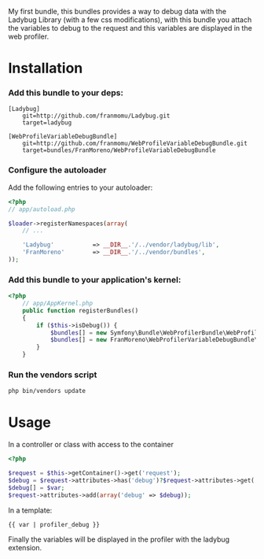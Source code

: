 My first bundle, this bundles provides a way to debug data with the Ladybug Library (with a few css modifications), with this bundle you attach the variables to debug to the request and this variables are displayed in the web profiler.


Installation
============

### Add this bundle to your deps:

```
[Ladybug]
    git=http://github.com/franmomu/Ladybug.git
    target=ladybug

[WebProfileVariableDebugBundle]        
    git=http://github.com/franmomu/WebProfileVariableDebugBundle.git
    target=bundles/FranMoreno/WebProfileVariableDebugBundle
```
### Configure the autoloader

Add the following entries to your autoloader:

``` php
<?php
// app/autoload.php

$loader->registerNamespaces(array(
    // ...

    'Ladybug'           => __DIR__.'/../vendor/ladybug/lib',
    'FranMoreno'        => __DIR__.'/../vendor/bundles',
));
```

### Add this bundle to your application's kernel:
``` php
<?php
    // app/AppKernel.php
    public function registerBundles()
    {
        if ($this->isDebug()) {
            $bundles[] = new Symfony\Bundle\WebProfilerBundle\WebProfilerBundle();
            $bundles[] = new FranMoreno\WebProfilerVariableDebugBundle\WebProfilerVariableDebugBundle();
        }
    }
```

### Run the vendors script
``` bash
php bin/vendors update
```

Usage
============

In a controller or class with access to the container

``` php
<?php

$request = $this->getContainer()->get('request');
$debug = $request->attributes->has('debug')?$request->attributes->get('debug'):array();
$debug[] = $var;
$request->attributes->add(array('debug' => $debug));
```

In a template:
```
{{ var | profiler_debug }}
```

Finally the variables will be displayed in the profiler with the ladybug extension.
        